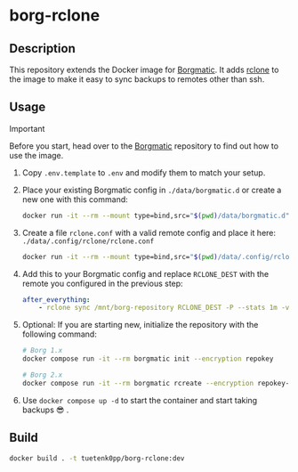 # borg-rclone

## Description

This repository extends the Docker image for [Borgmatic](https://github.com/borgmatic-collective/docker-borgmatic).
It adds [rclone](https://rclone.org/) to the image to make it easy to sync backups to remotes other than ssh.

## Usage

> [!IMPORTANT]
> Before you start, head over to the [Borgmatic](https://github.com/borgmatic-collective/docker-borgmatic) repository to find out how to use the image.

1. Copy `.env.template` to `.env` and modify them to match your setup.
2. Place your existing Borgmatic config in `./data/borgmatic.d` or create a new one with this command:

   ```bash
   docker run -it --rm --mount type=bind,src="$(pwd)/data/borgmatic.d",target="/etc/borgmatic.d" ghcr.io/tuetenk0pp/borg-rclone bash -c "borgmatic config generate -d /etc/borgmatic.d/config.yaml"
   ```

3. Create a file `rclone.conf` with a valid remote config and place it here: `./data/.config/rclone/rclone.conf`

   ```bash
   docker run -it --rm --mount type=bind,src="$(pwd)/data/.config/rclone",target="/root/.config/rclone" ghcr.io/tuetenk0pp/borg-rclone bash -c "rclone config"
   ```

4. Add this to your Borgmatic config and replace `RCLONE_DEST` with the remote you configured in the previous step:

    ```yml
    after_everything:
        - rclone sync /mnt/borg-repository RCLONE_DEST -P --stats 1m -v 2>&1 && echo Completed actions.
    ```

5. Optional: If you are starting new, initialize the repository with the following command:

   ```bash
   # Borg 1.x
   docker compose run -it --rm borgmatic init --encryption repokey

   # Borg 2.x
   docker compose run -it --rm borgmatic rcreate --encryption repokey-aes-ocb
   ```

6. Use `docker compose up -d` to start the container and start taking backups :sunglasses: .

## Build

```bash
docker build . -t tuetenk0pp/borg-rclone:dev
```
